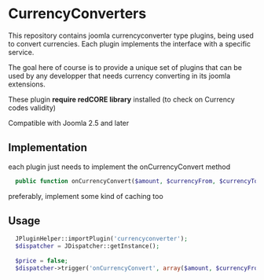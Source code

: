 CurrencyConverters
==================

This repository contains joomla currencyconverter type plugins, being used to convert currencies.
Each plugin implements the interface with a specific service.

The goal here of course is to provide a unique set of plugins that can be used by any developper that needs currency converting in its joomla extensions.

These plugin **require redCORE library** installed (to check on Currency codes validity)

Compatible with Joomla 2.5 and later

Implementation
--------------
each plugin just needs to implement the onCurrencyConvert method
```php
  public function onCurrencyConvert($amount, $currencyFrom, $currencyTo, &$res)
```
preferably, implement some kind of caching too

Usage
-----
```php
  JPluginHelper::importPlugin('currencyconverter');
  $dispatcher = JDispatcher::getInstance();
  
  $price = false;
  $dispatcher->trigger('onCurrencyConvert', array($amount, $currencyFrom, $currencyTo, &$price));
```
